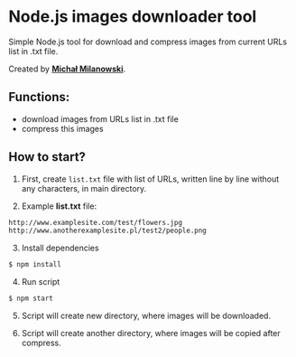 # Node.js images downloader tool
Simple Node.js tool for download and compress images from current URLs list in .txt file.

Created by __[Michał Milanowski](https://www.linkedin.com/in/michalmilanowski/)__.

## Functions:
* download images from URLs list in .txt file
* compress this images

## How to start?
1. First, create ```list.txt``` file with list of URLs, written line by line without any characters, in main directory.

2. Example __list.txt__ file: 
```txt
http://www.examplesite.com/test/flowers.jpg
http://www.anotherexamplesite.pl/test2/people.png
```

3. Install dependencies
```bash
$ npm install
```

4. Run script
```bash
$ npm start
```

5. Script will create new directory, where images will be downloaded.

6. Script will create another directory, where images will be copied after compress.
